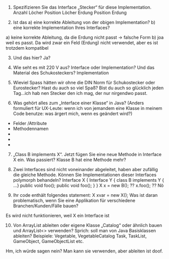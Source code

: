 1. Spezifizieren Sie das Interface „Stecker“ für diese Implementation. 
 Anzahl Löcher
   Position Löcher
   Erdung
   Position Erdung


2. Ist das a) eine korrekte Ableitung von der obigen Implementation?
   b) eine korrekte Implementation Ihres Interfaces?
   
a) keine korrekte Ableitung, da die Erdung nicht passt -> falsche Form
b) joa weil es passt. Da wird zwar ein Feld (Erdung) nicht verwendet, aber es ist trotzdem kompatibel
   
3. Und das hier?
 Ja?

4. Wie seht es mit 220 V aus? Interface oder Implementation? Und das Material des Schukosteckers?
   Implementation

5. Wieviel Spass hätten wir ohne die DIN Norm für Schukostecker oder Eurostecker?
    Hast du auch so viel Spaß? Bist du auch so glücklich jeden Tag...ich hab nen Stecker den ich mag, der nur nirgendwo passt.   

6. Was gehört alles zum „Interface einer Klasse“ in Java? (Anders formuliert für UX-Leute: wenn ich
   von jemandem eine Klasse in meinem Code benutze: was ärgert mich, wenn es geändert wird?)
- Felder /Attribute
- Methodennamen
-
-
-
7. „Class B implements X“. Jetzt fügen Sie eine neue Methode in Interface X ein. Was passiert?
Klasse B hat eine Methode mehr?
   
8. Zwei Interfaces sind nicht voneinander abgeleitet, haben aber zufällig die gleiche Methode. Können
   Sie Implementationen dieser Interfaces polymorph behandeln?
   Interface X { Interface Y { class B implements Y  { ...}
   public void foo();     public void foo();
   } }
   X x = new B();  ??
   x.foo();              ??
   Nö
   

9. Ihr code enthält folgendes statement:  X xvar = new X();
   Was ist daran problematisch, wenn Sie eine Applikation für verschiedene Branchen/Kunden/Fälle
   bauen?
   
Es wird nicht funktionieren, weil X ein Interface ist

   

10. Von ArrayList ableiten oder eigene Klasse „Catalog“ oder ähnlich bauen und ArrayList<>
    verwenden? Sprich: soll man von Java Basisklassen ableiten? Beispiele: Vegetable, VegetableCatalog
    Task, TaskList, GameObject, GameObjectList etc.
    
Hm, ich würde sagen nein? Man kann sie verwenden, aber ableiten ist doof.